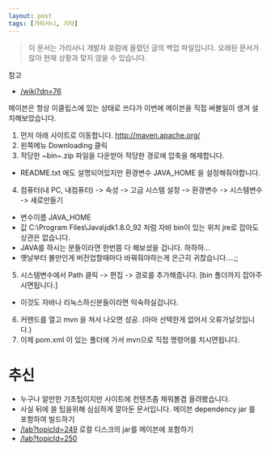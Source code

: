 ```yaml
---
layout: post
tags: [가리사니, 기타]
---
```


> 이 문서는 가리사니 개발자 포럼에 올렸던 글의 백업 파일입니다.
오래된 문서가 많아 현재 상황과 맞지 않을 수 있습니다.


참고
- [/wiki?dn=76](/wiki?dn=76)

메이븐은 항상 이클립스에 있는 상태로 쓰다가 이번에 메이븐을 직접 써볼일이 생겨 설치해보았습니다.

1. 먼저 아래 사이트로 이동합니다.
http://maven.apache.org/
2. 왼쪽메뉴 Downloading 클릭
3. 적당한 ~bin~.zip 파일을 다운받아 적당한 경로에 압축을 해제합니다.
- README.txt 에도 설명되어있지만 환경변수 JAVA_HOME 을 설정해줘야합니다.
4. 컴퓨터(내 PC, 내컴퓨터) -> 속성 -> 고급 시스템 설정 -> 환경변수 -> 시스템변수 -> 새로만들기
- 변수이름 JAVA_HOME
- 값 C:\Program Files\Java\jdk1.8.0_92 처럼 자바 bin이 있는 위치 jre로 잡아도 상관은 없습니다.
- JAVA를 하시는 분들이라면 한번쯤 다 해보셨을 겁니다. 하하하...
- 옛날부터 불만인게 버전업할때마다 바꿔줘야하는게 은근히 귀찮습니다....;;
5. 시스템변수에서 Path 클릭 -> 편집 -> 경로를 추가해줍니다. [bin 폴더까지 잡아주시면됩니다.]
- 이것도 자바나 리눅스하신분들이라면 익숙하실겁니다.
6. 커맨드를 열고 mvn 을 쳐서 나오면 성공. (아마 선택한게 없어서 오류가날것입니다.)
7. 이제 pom.xml 이 있는 폴더에 가서 mvn으로 직접 명령어를 치시면됩니다.


# 추신
- 누구나 알만한 기초팁이지만 사이트에 컨텐츠좀 채워볼겸 올려봤습니다.
- 사실 뒤에 쓸 팁을위해 심심하게 깔아둔 문서입니다.
메이븐 dependency jar 를 포함하여 빌드하기
- [/lab?topicId=249](/lab?topicId=249)
로컬 디스크의 jar를 메이븐에 포함하기
- [/lab?topicId=250](/lab?topicId=250)